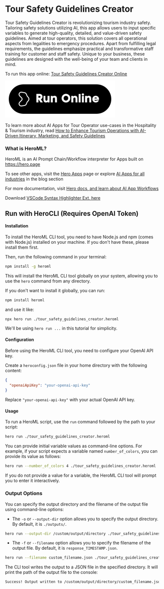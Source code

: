 # Tour Safety Guidelines Creator

Tour Safety Guidelines Creator is revolutionizing tourism industry safety. Tailoring safety solutions utilizing AI, this app allows users to input specific variables to generate high-quality, detailed, and value-driven safety guidelines. Aimed at tour operators, this solution covers all operational aspects from legalities to emergency procedures. Apart from fulfilling legal requirements, the guidelines emphasize practical and transformative staff training for customer and staff safety. Unique to your business, these guidelines are designed with the well-being of your team and clients in mind.

To run this app online: [Tour Safety Guidelines Creator Online](https://hero.page/app/tour-safety-guidelines-creator-tailored-safety-solutions-for-tourism/WUyFVqRHmNQNcIC3qlWW)

[![Run Tour Safety Guidelines Creator Online](/assets/run.svg)](https://hero.page/app/tour-safety-guidelines-creator-tailored-safety-solutions-for-tourism/WUyFVqRHmNQNcIC3qlWW)

To learn more about AI Apps for Tour Operator use-cases in the Hospitality & Tourism industry, read [How to Enhance Tourism Operations with AI-Driven Itinerary, Marketing, and Safety Guidelines](https://hero.page/blog/ai/hospitality-and-tourism/how-to-enhance-tourism-operations-with-ai-driven-itinerary-marketing-and-safety-guidelines/170983)

### What is HeroML?
HeroML is an AI Prompt Chain/Workflow interpreter for Apps built on https://hero.page 

To see other apps, visit the [Hero Apps](https://hero.page/apps) page or explore [AI Apps for all industries](https://hero.page/blog) in the blog section

For more documentation, visit [Hero docs, and learn about AI App Workflows](https://hero.page/tutorials/introduction-to-heroml)

Download [VSCode Syntax Highlighter Ext. here](https://marketplace.visualstudio.com/items?itemName=hero-page.heroml)

## Run with HeroCLI (Requires OpenAI Token)

#### Installation

To install the HeroML CLI tool, you need to have Node.js and npm (comes with Node.js) installed on your machine. If you don't have these, please install them first. 

Then, run the following command in your terminal:

```bash
npm install -g heroml
```

This will install the HeroML CLI tool globally on your system, allowing you to use the `hero` command from any directory.

If you don't want to install it globally, you can run:

```bash
npm install heroml
```

and use it like:

```bash
npx hero run ./tour_safety_guidelines_creator.heroml
```

We'll be using `hero run ...` in this tutorial for simplicity.

#### Configuration

Before using the HeroML CLI tool, you need to configure your OpenAI API key. 

Create a `heroconfig.json` file in your home directory with the following content:

```json
{
  "openaiApiKey": "your-openai-api-key"
}
```

Replace `"your-openai-api-key"` with your actual OpenAI API key.

#### Usage

To run a HeroML script, use the `run` command followed by the path to your script:

```bash
hero run ./tour_safety_guidelines_creator.heroml
```

You can provide initial variable values as command-line options. For example, if your script expects a variable named `number_of_colors`, you can provide its value as follows:

```bash
hero run --number_of_colors 4 ./tour_safety_guidelines_creator.heroml
```

If you do not provide a value for a variable, the HeroML CLI tool will prompt you to enter it interactively.

### Output Options

You can specify the output directory and the filename of the output file using command-line options:

- The `-o` or `--output-dir` option allows you to specify the output directory. By default, it is `./outputs/`.

```bash
hero run --output-dir /custom/output/directory ./tour_safety_guidelines_creator.heroml
```

- The `-f` or `--filename` option allows you to specify the filename of the output file. By default, it is `response_TIMESTAMP.json`.

```bash
hero run --filename custom_filename.json ./tour_safety_guidelines_creator.heroml
```

The CLI tool writes the output to a JSON file in the specified directory. It will print the path of the output file to the console:

```bash
Success! Output written to /custom/output/directory/custom_filename.json
```

